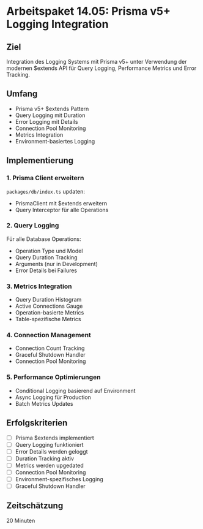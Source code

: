 # Arbeitspaket 14.05: Prisma v5+ Logging Integration

## Ziel
Integration des Logging Systems mit Prisma v5+ unter Verwendung der modernen $extends API für Query Logging, Performance Metrics und Error Tracking.

## Umfang
- Prisma v5+ $extends Pattern
- Query Logging mit Duration
- Error Logging mit Details
- Connection Pool Monitoring
- Metrics Integration
- Environment-basiertes Logging

## Implementierung

### 1. Prisma Client erweitern
`packages/db/index.ts` updaten:
- PrismaClient mit $extends erweitern
- Query Interceptor für alle Operations

### 2. Query Logging
Für alle Database Operations:
- Operation Type und Model
- Query Duration Tracking
- Arguments (nur in Development)
- Error Details bei Failures

### 3. Metrics Integration
- Query Duration Histogram
- Active Connections Gauge
- Operation-basierte Metrics
- Table-spezifische Metrics

### 4. Connection Management
- Connection Count Tracking
- Graceful Shutdown Handler
- Connection Pool Monitoring

### 5. Performance Optimierungen
- Conditional Logging basierend auf Environment
- Async Logging für Production
- Batch Metrics Updates

## Erfolgskriterien
- [ ] Prisma $extends implementiert
- [ ] Query Logging funktioniert
- [ ] Error Details werden geloggt
- [ ] Duration Tracking aktiv
- [ ] Metrics werden upgedated
- [ ] Connection Pool Monitoring
- [ ] Environment-spezifisches Logging
- [ ] Graceful Shutdown Handler

## Zeitschätzung
20 Minuten